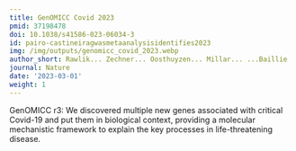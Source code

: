 ```yaml
---
title: GenOMICC Covid 2023
pmid: 37198478
doi: 10.1038/s41586-023-06034-3
id: pairo-castineiragwasmetaanalysisidentifies2023
img: /img/outputs/genomicc_covid_2023.webp
author_short: Rawlik... Zechner... Oosthuyzen... Millar... ...Baillie
journal: Nature
date: '2023-03-01'
weight: 1
---
```

GenOMICC r3: We discovered multiple new genes associated with critical Covid-19 and put them in biological context, providing a molecular mechanistic framework to explain the key processes in life-threatening disease.
